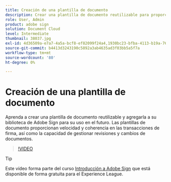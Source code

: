 ```yaml
---
title: Creación de una plantilla de documento
description: Crear una plantilla de documento reutilizable para proporcionar velocidad y coherencia
role: User, Admin
product: adobe sign
solution: Document Cloud
level: Intermediate
thumbnail: 38037.jpg
exl-id: 4d36509a-e7a7-4a5a-bcf8-ef82099f24a4,1930bc23-bfba-4113-b19a-76634667bda3
source-git-commit: b4413d3243190c5892a3ab4635ad3f03bb5a5f7a
workflow-type: tm+mt
source-wordcount: '80'
ht-degree: 0%

---
```


# Creación de una plantilla de documento

Aprenda a crear una plantilla de documento reutilizable y agregarla a su biblioteca de Adobe Sign para su uso en el futuro. Las plantillas de documento proporcionan velocidad y coherencia en las transacciones de firma, así como la capacidad de gestionar revisiones y cambios de documentos.

>[!VIDEO](https://video.tv.adobe.com/v/38037?hidetitle=true)

>[!TIP]
>
>Este vídeo forma parte del curso [Introducción a Adobe Sign](https://experienceleague.adobe.com/?recommended=Sign-U-1-2020.1) que está disponible de forma gratuita para el Experience League.
